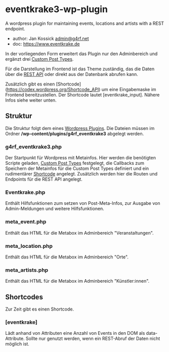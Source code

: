 # eventkrake3-wp-plugin
A wordpress plugin for maintaining events, locations and artists with a REST
endpoint.

* author: Jan Kossick <admin@g4rf.net>
* doc: https://www.eventkrake.de

In der vorliegenden Form erweitert das Plugin nur den Adminbereich und ergänzt drei
[Custom Post Types](https://codex.wordpress.org/Post_Types).

Für die Darstellung im Frontend ist das Theme zuständig, das die Daten über die
[REST API](http://www.eventkrake.de/api/) oder direkt aus der Datenbank abrufen
kann.

Zusätzlich gibt es einen [Shortcode] (https://codex.wordpress.org/Shortcode_API)
um eine Eingabemaske im Frontend bereitzustellen. Der Shortcode lautet
[eventkrake_input]. Nähere Infos siehe weiter unten.

## Struktur
Die Struktur folgt dem eines [Wordpress Plugins](https://codex.wordpress.org/Writing_a_Plugin).
Die Dateien müssen im Ordner **/wp-content/plugins/g4rf_eventkrake3** abgelegt werden.

### g4rf_eventkrake3.php
Der Startpunkt für Wordpress mit Metainfos. Hier werden die benötigten Scripte geladen,
[Custom Post Types](https://codex.wordpress.org/Post_Types) festgelegt,  die Callbacks
zum Speichern der Metainfos für die Custom Post Types definiert und ein rudimentärer
[Shortcode](https://codex.wordpress.org/Shortcode_API) angelegt. Zusätzlich
werden hier die Routen und Endpoints für die REST API angelegt.

### Eventkrake.php
Enthält Hilfsfunktionen zum setzen von Post-Meta-Infos, zur Ausgabe von
Admin-Meldungen und weitere Hilfsfunktionen.

### meta_event.php
Enthält das HTML für die Metabox im Adminbereich "Veranstaltungen".

### meta_location.php
Enthält das HTML für die Metabox im Adminbereich "Orte".

### meta_artists.php
Enthält das HTML für die Metabox im Adminbereich "Künstler:innen".

## Shortcodes
Zur Zeit gibt es einen Shortcode.

### [eventkrake]
Lädt anhand von Attributen eine Anzahl von Events in den DOM als data-Attribute.
Sollte nur genutzt werden, wenn ein REST-Abruf der Daten nicht möglich ist.